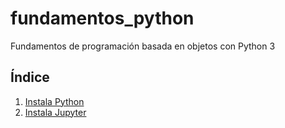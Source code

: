 # fundamentos_python
Fundamentos de programación basada en objetos con Python 3

## Índice
1. [Instala Python](instala_python/instala_python.md)
2. [Instala Jupyter](instala_jupyter/instala_jupyter.md)
